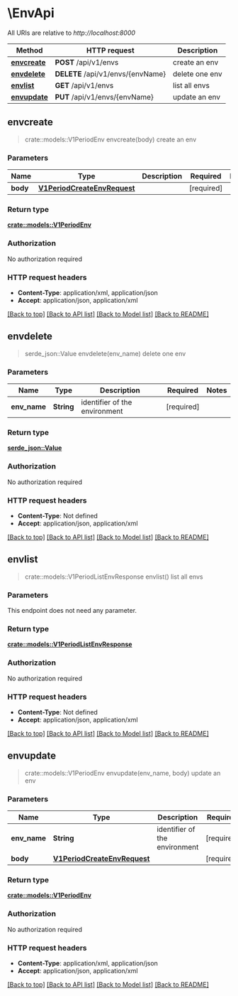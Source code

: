 # \EnvApi

All URIs are relative to *http://localhost:8000*

Method | HTTP request | Description
------------- | ------------- | -------------
[**envcreate**](EnvApi.md#envcreate) | **POST** /api/v1/envs | create an env
[**envdelete**](EnvApi.md#envdelete) | **DELETE** /api/v1/envs/{envName} | delete one env
[**envlist**](EnvApi.md#envlist) | **GET** /api/v1/envs | list all envs
[**envupdate**](EnvApi.md#envupdate) | **PUT** /api/v1/envs/{envName} | update an env



## envcreate

> crate::models::V1PeriodEnv envcreate(body)
create an env

### Parameters


Name | Type | Description  | Required | Notes
------------- | ------------- | ------------- | ------------- | -------------
**body** | [**V1PeriodCreateEnvRequest**](V1PeriodCreateEnvRequest.md) |  | [required] |

### Return type

[**crate::models::V1PeriodEnv**](v1.Env.md)

### Authorization

No authorization required

### HTTP request headers

- **Content-Type**: application/xml, application/json
- **Accept**: application/json, application/xml

[[Back to top]](#) [[Back to API list]](../README.md#documentation-for-api-endpoints) [[Back to Model list]](../README.md#documentation-for-models) [[Back to README]](../README.md)


## envdelete

> serde_json::Value envdelete(env_name)
delete one env

### Parameters


Name | Type | Description  | Required | Notes
------------- | ------------- | ------------- | ------------- | -------------
**env_name** | **String** | identifier of the environment | [required] |

### Return type

[**serde_json::Value**](serde_json::Value.md)

### Authorization

No authorization required

### HTTP request headers

- **Content-Type**: Not defined
- **Accept**: application/json, application/xml

[[Back to top]](#) [[Back to API list]](../README.md#documentation-for-api-endpoints) [[Back to Model list]](../README.md#documentation-for-models) [[Back to README]](../README.md)


## envlist

> crate::models::V1PeriodListEnvResponse envlist()
list all envs

### Parameters

This endpoint does not need any parameter.

### Return type

[**crate::models::V1PeriodListEnvResponse**](v1.ListEnvResponse.md)

### Authorization

No authorization required

### HTTP request headers

- **Content-Type**: Not defined
- **Accept**: application/json, application/xml

[[Back to top]](#) [[Back to API list]](../README.md#documentation-for-api-endpoints) [[Back to Model list]](../README.md#documentation-for-models) [[Back to README]](../README.md)


## envupdate

> crate::models::V1PeriodEnv envupdate(env_name, body)
update an env

### Parameters


Name | Type | Description  | Required | Notes
------------- | ------------- | ------------- | ------------- | -------------
**env_name** | **String** | identifier of the environment | [required] |
**body** | [**V1PeriodCreateEnvRequest**](V1PeriodCreateEnvRequest.md) |  | [required] |

### Return type

[**crate::models::V1PeriodEnv**](v1.Env.md)

### Authorization

No authorization required

### HTTP request headers

- **Content-Type**: application/xml, application/json
- **Accept**: application/json, application/xml

[[Back to top]](#) [[Back to API list]](../README.md#documentation-for-api-endpoints) [[Back to Model list]](../README.md#documentation-for-models) [[Back to README]](../README.md)

